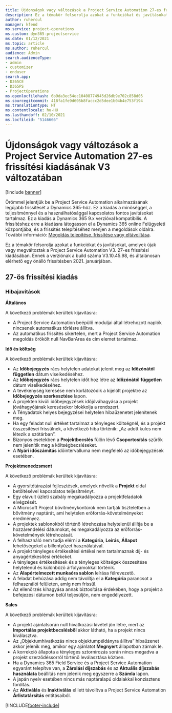 ```yaml
---
title: Újdonságok vagy változások a Project Service Automation 27-es frissítési kiadásának V3 változatában
description: Ez a témakör felsorolja azokat a funkciókat és javításokat, amelyek elérhetők a Project Service Automation V3. 27-os frissítési kiadásában.
author: ruhercul
manager: kfend
ms.service: project-operations
ms.custom: dyn365-projectservice
ms.date: 01/12/2021
ms.topic: article
ms.author: ruhercul
audience: Admin
search.audienceType:
- admin
- customizer
- enduser
search.app:
- D365CE
- D365PS
- ProjectOperations
ms.openlocfilehash: 6b9da3ec54ec10408774945d26db9e702c858d05
ms.sourcegitcommit: 418fa1fe9d605b8faccc2d5dee1b04b4e753f194
ms.translationtype: HT
ms.contentlocale: hu-HU
ms.lasthandoff: 02/10/2021
ms.locfileid: "5146666"
---
```

# <a name="whats-new-or-changed-in-project-service-automation-update-release-27-v3"></a>Újdonságok vagy változások a Project Service Automation 27-es frissítési kiadásának V3 változatában

[!include [banner](../includes/psa-now-project-operations.md)]

Örömmel jelentjük be a Project Service Automation alkalmazásának legújabb frissítését a Dynamics 365-höz. Ez a kiadás a minőséggel, a teljesítménnyel és a használhatósággal kapcsolatos fontos javításokat tartalmaz. Ez a kiadás a Dynamics 365 9.x verzióval kompatibilis. A frissítéshez erre a kiadásra látogasson el a Dynamics 365 online Felügyeleti központjába, és a frissítés telepítéséhez menjen a megoldások oldalra. További információ: [Megoldás telepítése, frissítése vagy eltávolítása](https://docs.microsoft.com/power-platform/admin/install-remove-preferred-solution).

Ez a témakör felsorolja azokat a funkciókat és javításokat, amelyek újak vagy megváltoztak a Project Service Automation V3. 27-es frissítési kiadásában. Ennek a verziónak a build száma V3.10.45.98, és általánosan elérhető egy önálló frissítésben 2021. januárjában.

## <a name="update-release-27"></a>27-ös frissítési kiadás

### <a name="bug-fixes"></a>Hibajavítások

**Általános**

A következő problémák kerültek kijavításra:

- A Project Service Automation beépülő moduljai által létrehozott naplók nincsenek automatikus törlésre állítva.
- Az automatikus frissítés sikertelen, mert a Project Service Automation megoldás örökölt null NavBarArea és cím elemet tartalmaz.

**Idő és költség**

A következő problémák kerültek kijavításra:

- Az **Időbejegyzés** rács helytelen adatokat jelenít meg az **Időzónától független** dátum viselkedéséhez.
- Az **Időbejegyzés** rács helytelen időt hoz létre az **Időzónától független** dátum viselkedéséhez.
- A tevékenység keresése nem korlátozódik a kijelölt projektre az **Időbejegyzés szerkesztése** lapon.
- A projekten kívüli időbejegyzések időjóváhagyása a projekt jóváhagyójának keresésekor blokkolja a rendszert.
- A Tényadatok helyes bejegyzései helytelen hibaüzenetet jelenítenek meg.
- Ha egy feladat null értéket tartalmaz a tényleges költségnél, és a projekt összesítései frissülnek, a következő hiba történik: „Az adott kulcs nem létezik a szótárban”.
- Bizonyos esetekben a **Projektbecslés** fülön lévő **Csoportosítás** szűrők nem jelenítik meg a költségbecsléseket.
- A **Nyári időszámítás** időintervalluma nem megfelelő az időbejegyzések esetében.

**Projektmenedzsment**

A következő problémák kerültek kijavításra:

- A gyorsítótárazási fejlesztések, amelyek növelik a **Projekt** oldal betöltésével kapcsolatos teljesítményt.
- Egy elavult üzleti szabály megakadályozza a projektfeladatok elvégzését.
- A Microsoft Project bővítménykontúrok nem tartják tiszteletben a bővítmény naptárát, ami helytelen erőforrás-követelményeket eredményez.
- A projektek sablonokból történő létrehozása helytelenül állítja be a hozzárendelési dátumokat, és megakadályozza az erőforrás-követelmények létrehozását.
- A felhasználó nem tudja elérni a **Kategória**, **Leírás**, **Állapot** lehetőségeket a billentyűzet használatával.
- A projekt tényleges értékesítési értékei nem tartalmaznak díj- és anyagértékesítési értékeket.
- A tényleges értékesítések és a tényleges költségek összesítése helytelenül és különböző árfolyamokkal történik.
- Az **Alapértelmezett munkaóra sablon** leírása félrevezető.
- A feladat behúzása addig nem távolítja el a **Kategória** parancsot a felhasználói felületen, amíg nem frissül.
- Az ellenőrzés kihagyása annak biztosítása érdekében, hogy a projekt a befejezési dátumon belül teljesüljön, nem engedélyezett.

**Sales**

A következő problémák kerültek kijavításra:

- A projekt ajánlatsorán null hivatkozási kivétel jön létre, mert az **Importálás projektbecslésből** akkor látható, ha a projekt nincs kiválasztva.
- Az „Objektumhivatkozás nincs objektumpéldányra állítva” hibaüzenet akkor jelenik meg, amikor egy ajánlatot **Megnyert** állapotban zárnak le.
- A korrekció állapota a tényleges sztornírozás során nincs megadva a projekt szerződéssorról történő leválasztása közben.
- Ha a Dynamics 365 Field Service és a Project Service Automation egyaránt telepítve van, a **Zárolási díjszabás** és az **Aktuális díjszabás használata** beállítás nem jelenik meg egyszerre a **Számla** lapon.
- A japán nyelv esetében nincs más naptáralapú oldalakkal konzisztens fordítás.
- Az **Aktiválás** és **Inaktiválás** el lett távolítva a Project Service Automation **Árlistatársítás** entitásaiból.


[!INCLUDE[footer-include](../includes/footer-banner.md)]